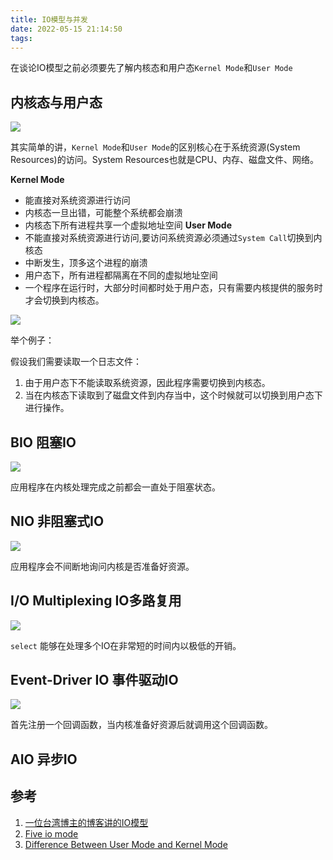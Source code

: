 ```yaml
---
title: IO模型与并发
date: 2022-05-15 21:14:50
tags:
---
```


在谈论IO模型之前必须要先了解内核态和用户态`Kernel Mode`和`User Mode`

##  内核态与用户态

![](https://vison-blog.oss-cn-beijing.aliyuncs.com/20220515222622.png)

其实简单的讲，`Kernel Mode`和`User Mode`的区别核心在于系统资源(System Resources)的访问。System Resources也就是CPU、内存、磁盘文件、网络。

**Kernel Mode**
- 能直接对系统资源进行访问
- 内核态一旦出错，可能整个系统都会崩溃
- 内核态下所有进程共享一个虚拟地址空间
**User Mode**
- 不能直接对系统资源进行访问,要访问系统资源必须通过`System Call`切换到内核态
- 中断发生，顶多这个进程的崩溃
- 用户态下，所有进程都隔离在不同的虚拟地址空间
- 一个程序在运行时，大部分时间都时处于用户态，只有需要内核提供的服务时才会切换到内核态。

![](https://vison-blog.oss-cn-beijing.aliyuncs.com/20220515224906.png)

举个例子：

假设我们需要读取一个日志文件：

1. 由于用户态下不能读取系统资源，因此程序需要切换到内核态。
2. 当在内核态下读取到了磁盘文件到内存当中，这个时候就可以切换到用户态下进行操作。

## BIO 阻塞IO

![](https://vison-blog.oss-cn-beijing.aliyuncs.com/20220515230041.png)

应用程序在内核处理完成之前都会一直处于阻塞状态。

## NIO 非阻塞式IO

![](https://vison-blog.oss-cn-beijing.aliyuncs.com/20220515230801.png)

应用程序会不间断地询问内核是否准备好资源。

## I/O Multiplexing IO多路复用

![](https://vison-blog.oss-cn-beijing.aliyuncs.com/20220515232225.png)

`select` 能够在处理多个IO在非常短的时间内以极低的开销。

## Event-Driver IO 事件驱动IO

![](https://vison-blog.oss-cn-beijing.aliyuncs.com/20220515232648.png)

首先注册一个回调函数，当内核准备好资源后就调用这个回调函数。

## AIO 异步IO

















## 参考

1. [一位台湾博主的博客讲的IO模型](https://rickhw.github.io/2019/02/27/ComputerScience/IO-Models/)
2. [Five io mode](https://developpaper.com/five-io-models-of-unix/)
3. [Difference Between User Mode and Kernel Mode](https://www.geeksforgeeks.org/difference-between-user-mode-and-kernel-mode/)

